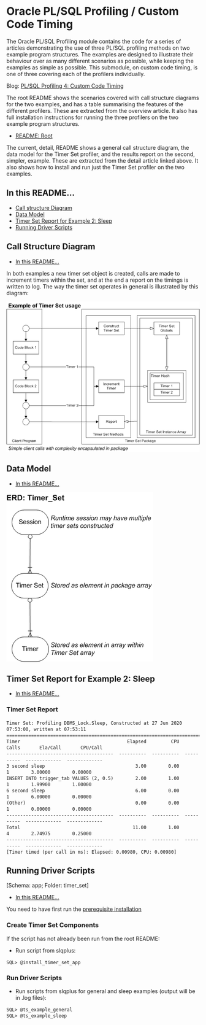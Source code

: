 # Oracle PL/SQL Profiling / Custom Code Timing

The Oracle PL/SQL Profiling module contains the code for a series of articles demonstrating the use of three PL/SQL profiling methods on two example program structures. The examples are designed to illustrate their behaviour over as many different scenarios as possible, while keeping the examples as simple as possible. This submodule, on custom code timing, is one of three covering each of the profilers individually.

Blog: [PL/SQL Profiling 4: Custom Code Timing](http://aprogrammerwrites.eu/?p=2869)

The root README shows the scenarios covered with call structure diagrams for the two examples, and has a table summarising the features of the different profilers. These are extracted from the overview article. It also has full installation instructions for running the three profilers on the two example program structures.

- [README: Root](../README.md)

The current, detail, README shows a general call structure diagram, the data model for the Timer Set profiler, and the results report on the second, simpler, example. These are extracted from the detail article linked above. It also shows how to install and run just the Timer Set profiler on the two examples.

## In this README...
- [Call structure Diagram](https://github.com/BrenPatF/plsql_profiling/blob/master/timer_set/README_TS.md#Call-structure-Diagram)
- [Data Model](https://github.com/BrenPatF/plsql_profiling/blob/master/timer_set/README_TS.md#Data-Model)
- [Timer Set Report for Example 2: Sleep](https://github.com/BrenPatF/plsql_profiling/blob/master/timer_set/README_TS.md#timer-set-report-for-example-2-sleep)
- [Running Driver Scripts](https://github.com/BrenPatF/plsql_profiling/blob/master/timer_set/README_TS.md#running-driver-scripts)

## Call Structure Diagram
- [In this README...](https://github.com/BrenPatF/plsql_profiling/blob/master/timer_set/README_TS.md#in-this-readme)

In both examples a new timer set object is created, calls are made to increment timers within the set, and at the end a report on the timings is written to log. The way the timer set operates in general is illustrated by this diagram:

<img src="Oracle PLSQL API Demos - TimerSet-Flow.png">

## Data Model
- [In this README...](https://github.com/BrenPatF/plsql_profiling/blob/master/timer_set/README_TS.md#in-this-readme)

<img src="plsql_profiling - TS ERD.png">

## Timer Set Report for Example 2: Sleep
- [In this README...](https://github.com/BrenPatF/plsql_profiling/blob/master/timer_set/README_TS.md#in-this-readme)

### Timer Set Report

    Timer Set: Profiling DBMS_Lock.Sleep, Constructed at 27 Jun 2020 07:53:00, written at 07:53:11
    ==============================================================================================
    Timer                                       Elapsed         CPU       Calls       Ela/Call       CPU/Call
    ---------------------------------------  ----------  ----------  ----------  -------------  -------------
    3 second sleep                                 3.00        0.00           1        3.00000        0.00000
    INSERT INTO trigger_tab VALUES (2, 0.5)        2.00        1.00           1        1.99900        1.00000
    6 second sleep                                 6.00        0.00           1        6.00000        0.00000
    (Other)                                        0.00        0.00           1        0.00000        0.00000
    ---------------------------------------  ----------  ----------  ----------  -------------  -------------
    Total                                         11.00        1.00           4        2.74975        0.25000
    ---------------------------------------  ----------  ----------  ----------  -------------  -------------
    [Timer timed (per call in ms): Elapsed: 0.00980, CPU: 0.00980]


## Running Driver Scripts
[Schema: app; Folder: timer_set]
- [In this README...](https://github.com/BrenPatF/plsql_profiling/blob/master/timer_set/README_TS.md#in-this-readme)

You need to have first run the [prerequisite installation](..\README.md#installation)

### Create Timer Set Components
If the script has not already been run from the root README:
- Run script from slqplus:
```
SQL> @install_timer_set_app
```

### Run Driver Scripts
- Run scripts from slqplus for general and sleep examples (output will be in .log files):
```
SQL> @ts_example_general
SQL> @ts_example_sleep
```
